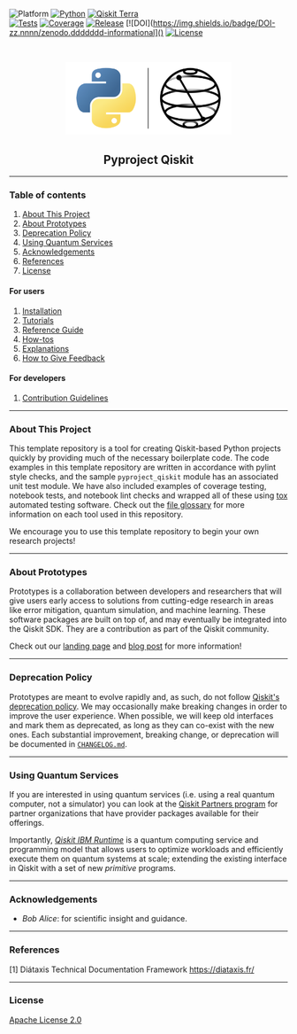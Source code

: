 <!-- SHIELDS -->
<div align="left">

  ![Platform](https://img.shields.io/badge/Platform-Linux%20%7C%20macOS%20%7C%20Windows-informational)
  [![Python](https://img.shields.io/badge/Python-3.8%20%7C%203.9%20%7C%203.10%20%7C%203.11-informational)](https://www.python.org/)
  [![Qiskit Terra](https://img.shields.io/badge/Qiskit%20Terra-%E2%89%A5%200.22.2-6133BD)](https://github.com/Qiskit/qiskit-terra)
<br />
  [![Tests](https://github.com/pedrorrivero/pyproject-qiskit/actions/workflows/test.yml/badge.svg)](https://github.com/pedrorrivero/pyproject-qiskit/actions/workflows/test.yml)
  [![Coverage](https://coveralls.io/repos/github/pedrorrivero/pyproject-qiskit/badge.svg?branch=main)](https://coveralls.io/github/pedrorrivero/pyproject-qiskit?branch=main)
  [![Release](https://img.shields.io/github/release/pedrorrivero/pyproject-qiskit.svg?include_prereleases&label=Release)](https://github.com/pedrorrivero/pyproject-qiskit/releases)
  [![DOI](https://img.shields.io/badge/DOI-zz.nnnn/zenodo.ddddddd-informational]()
  [![License](https://img.shields.io/github/license/pedrorrivero/pyproject-qiskit?label=License)](LICENSE.txt)

</div>
<!-- PROJECT LOGO -->
<br />
<p align="center">
  <a href="README.md">
    <img src="https://github.com/pedrorrivero/pyproject-qiskit/blob/main/docs/media/cover.png?raw=true" alt="Logo" width="300">
  </a>
  <h2 align="center">Pyproject Qiskit</h2>
</p>
<!-- QUICK LINKS -->
<!-- <p align="center">
  <a href="https://mybinder.org/">
    <img src="https://ibm.biz/BdPq3s" alt="Launch Demo" hspace="5" vspace="10">
  </a>
  <a href="https://www.youtube.com/c/qiskit">
    <img src="https://img.shields.io/badge/watch-video-FF0000.svg?style=for-the-badge&logo=youtube" alt="Watch Video" hspace="5" vspace="10">
  </a>
</p> -->


----------------------------------------------------------------------

### Table of contents

1. [About This Project](#about-this-project)
2. [About Prototypes](#about-prototypes)
3. [Deprecation Policy](#deprecation-policy)
4. [Using Quantum Services](#using-quantum-services)
5. [Acknowledgements](#acknowledgements)
6. [References](#references)
7. [License](#license)

#### For users
1. [Installation](https://github.com/pedrorrivero/pyproject-qiskit/tree/main/INSTALL.md)
2. [Tutorials](https://github.com/pedrorrivero/pyproject-qiskit/tree/main/docs/tutorials/)
3. [Reference Guide](https://github.com/pedrorrivero/pyproject-qiskit/tree/main/docs/reference_guide.md)
4. [How-tos](https://github.com/pedrorrivero/pyproject-qiskit/tree/main/docs/how_tos/)
5. [Explanations](https://github.com/pedrorrivero/pyproject-qiskit/tree/main/docs/explanations/)
6. [How to Give Feedback](https://github.com/pedrorrivero/pyproject-qiskit/tree/main/CONTRIBUTING.md#giving-feedback)

#### For developers
1. [Contribution Guidelines](https://github.com/pedrorrivero/pyproject-qiskit/tree/main/CONTRIBUTING.md)


----------------------------------------------------------------------

### About This Project
This template repository is a tool for creating Qiskit-based Python projects quickly by providing much of the necessary boilerplate code. The code examples in this template repository are written in accordance with pylint style checks, and the sample `pyproject_qiskit` module has an associated unit test module. We have also included examples of coverage testing, notebook tests, and notebook lint checks and wrapped all of these using [tox](https://github.com/tox-dev/tox) automated testing software. Check out the [file glossary](https://github.com/qiskit-community/quantum-prototype-template/blob/main/docs/file-map-and-description.md) for more information on each tool used in this repository.

We encourage you to use this template repository to begin your own research projects!

----------------------------------------------------------------------

### About Prototypes

Prototypes is a collaboration between developers and researchers that will give users early access to solutions from cutting-edge research in areas like error mitigation, quantum simulation, and machine learning. These software packages are built on top of, and may eventually be integrated into the Qiskit SDK. They are a contribution as part of the Qiskit community.

Check out our [landing page](https://qiskit-community.github.io/prototypes/) and [blog post](https://medium.com/qiskit/try-out-the-latest-advances-in-quantum-computing-with-ibm-quantum-prototypes-11f51124cb61) for more information!


----------------------------------------------------------------------

### Deprecation Policy

Prototypes are meant to evolve rapidly and, as such, do not follow [Qiskit's deprecation policy](https://qiskit.org/documentation/contributing_to_qiskit.html#deprecation-policy). We may occasionally make breaking changes in order to improve the user experience. When possible, we will keep old interfaces and mark them as deprecated, as long as they can co-exist with the new ones. Each substantial improvement, breaking change, or deprecation will be documented in [`CHANGELOG.md`](https://github.com/pedrorrivero/pyproject-qiskit/tree/main/CHANGELOG.md).


----------------------------------------------------------------------

### Using Quantum Services

If you are interested in using quantum services (i.e. using a real quantum computer, not a simulator) you can look at the [Qiskit Partners program](https://qiskit.org/documentation/partners/) for partner organizations that have provider packages available for their offerings.

Importantly, *[Qiskit IBM Runtime](https://qiskit.org/documentation/partners/qiskit_ibm_runtime)* is a quantum computing service and programming model that allows users to optimize workloads and efficiently execute them on quantum systems at scale; extending the existing interface in Qiskit with a set of new *primitive* programs.


----------------------------------------------------------------------

### Acknowledgements
- *Bob Alice*: for scientific insight and guidance.


----------------------------------------------------------------------

### References
[1] Diátaxis Technical Documentation Framework https://diataxis.fr/

----------------------------------------------------------------------

### License
[Apache License 2.0](https://github.com/pedrorrivero/pyproject-qiskit/tree/main/LICENSE.txt)
